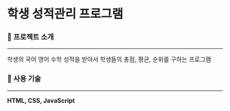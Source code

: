 # 학생 성적관리 프로그램


### 🍎 프로젝트 소개
<hr>
학생의 국어 영어 수학 성적을 받아서 학생들의 총점, 평균, 순위를 구하는 프로그램


### 🍎 사용 기술
<hr>
<b>HTML, CSS, JavaScript</b>



